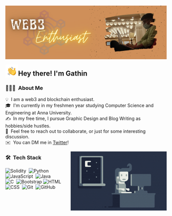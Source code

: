 ![Gathin Banner](assets/header.png)

<img alt="Night Coding" src="assets/Hand Wave.gif" width='40' align="left"/><h2>Hey there! I'm Gathin</h2>


### 👨🏻‍💻 &nbsp;About Me

💡 &nbsp;I am a web3 and blockchain enthusiast.\
🎓 &nbsp;I'm currently in my freshmen year studying Computer Science and Engineering at Anna University.\
✍️ &nbsp;In my free time, I pursue Graphic Design and Blog Writing as hobbies/side hustles.\
💬 &nbsp;Feel free to reach out to collaborate, or just for some interesting discussion.\
✉️ &nbsp;You can DM me in [Twitter](https://twitter.com/gathin_twt)!

<img alt="Night Coding" src="assets/Night-Coding.gif" align="right"/>

### 🛠 &nbsp;Tech Stack

![Solidity](https://img.shields.io/badge/solidity-v0.6.12-2ea44f?logo=solidity)&nbsp;
![Python](https://img.shields.io/badge/-Python-05122A?style=flat&logo=python)&nbsp;\
![JavaScript](https://img.shields.io/badge/-JavaScript-05122A?style=flat&logo=javascript)&nbsp;
![Java](https://img.shields.io/badge/-Java-05122A?style=flat&logo=Java&logoColor=FFA518)&nbsp;\
![C](https://img.shields.io/badge/-C-05122A?style=flat&logo=C&logoColor=A8B9CC)&nbsp;
![Bootstrap](https://img.shields.io/badge/-Bootstrap-05122A?style=flat&logo=bootstrap&logoColor=563D7C)
![HTML](https://img.shields.io/badge/-HTML-05122A?style=flat&logo=HTML5)&nbsp;\
![CSS](https://img.shields.io/badge/-CSS-05122A?style=flat&logo=CSS3&logoColor=1572B6)&nbsp;
![Git](https://img.shields.io/badge/-Git-05122A?style=flat&logo=git)&nbsp;
![GitHub](https://img.shields.io/badge/-GitHub-05122A?style=flat&logo=github)&nbsp;
